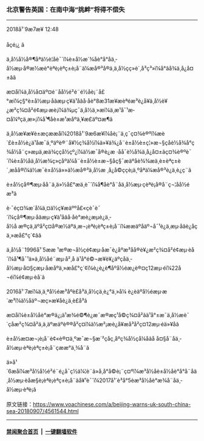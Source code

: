 ### 北京警告英国：在南中海“挑衅”将得不偿失
------------------------

<div class="published">
 <span class="date" title="ä¸­å½æ¶é´">
  <time datetime="2018-09-07T12:48:14+08:00">
   2018å¹´9æ7æ¥ 12:48
  </time>
 </span>
</div>
<br/>
<div class="wsw">
 <span class="dateline">
  åçé¡¿ â
 </span>
 <p>
  ä¸­å½å½å®¶åªä½è­¦åè¯´ï¼è±å½æ´¾åè°å°åä¸­å½æµ·å®æ½æè°èªè¡èªç±è¡å¨ä¼æå®³å®ä¸ä¸­å½çç»è´¸å³ç³»ï¼å°âå¾ä¸å¿å¤±âã
 </p>
 <p>
  æ­¤åï¼ä¸­å½å¤äº¤é¨åå½é²é¨é½åè¡¨å£°æï¼ç§°è±å½æµ·åâæµ·ç¥ä¹å­âå·åè°8æ31æ¥æèªéæ³è¿å¥ä¸­å½è¥¿æ²ç¾¤å²é¢æµ·æè¡ï¼ä¾µç¯ä¸­å½ä¸»æï¼ä¸­æ¹å¯¹æ­¤å¼ºçä¸æ»¡ï¼å¹¶åè±æ¹æåºä¸¥æ­£äº¤æ¶ã
 </p>
 <p>
  ä¸­å½æ¥æ¥è±æçææåï¼2018å¹´9æ6æ¥ï¼åè¡¨ä¸ç¯ç¤¾è®ºï¼æè´£è±å½è¿ä¹åæ¯ä¸ºäºè®¨å¥½ç¾å½ï¼ä»¥ä¾¿å¨è±å½è±ç¦»æ¬§çåè½å¾å°ç¾å½å¨ç»æµä¸æä¾ççå½çº¿ï¼ä½æ¯å®è¿æ ·åå¯è½å¾ä¸å¿å¤±ãç¤¾è®ºè¯´ï¼è±å½åä¸­å½æ¾ç»ç­åºä¼å¨è±å½è±æ¬§åç§¯æäºåè¾¾æä¸­è±èªç±è´¸æåå®ï¼ä½æ¯è±å½ä»»ä½æå®³ä¸­å½æ ¸å¿å©ççè¡ä¸ºåªä¼æå®³è¿ä¸è¿ç¨ã
 </p>
 <p>
  è±å½çå®¶æµ·åå¨ä¸ä»½å£°æä¸­è¯´ï¼å¶åè°å¨åä¸­å½æµ·çèªè¡å®å¨ç¬¦åå½éæ³ã
 </p>
 <p>
  è·¯éç¤¾æ´å¼ä¸¤ä½ç¥æäººå£«çè¯è¯´ï¼çå®¶æµ·åâæµ·ç¥ä¹å­âå·åè°æè¿æµè¿ä¸­å½å æ®çä¸äºå²ç¤å®æ½äºä¸æ¬¡èªè¡èªç±è¡å¨ï¼ææäºåäº¬å¯¹è¿ä¸æµ·åâè¿åçä¸»æå£°ç´¢âã
 </p>
 <p>
  ä¸­å½å¨1996å¹´5ææ ¹æ®æ¬å½çé¢æµ·åæ¯è¿åºæ³åå®è¥¿æ²ç¾¤å²é¢æµ·èå´ï¼å¹¶å¯¹ä»ä¸­å½åé¨æµ·å²¸å ä¹å°é©¬æ¥è¥¿äºçåä¸­å½æµ·å¤§çæµ·åæåºä¸»æå£°ç´¢ï¼è¿è¿è¶åºå½éæ¿è®¤ç12æµ·éï¼22å¬éï¼é¢æµ·èå´ã
 </p>
 <p>
  2016å¹´7æï¼ä¸ä¸ªå½éæ³åº­è£å³ä¸­å½çä¸è¿°ä¸»å¼ è¿èäºå½éæµ·æ´æ³ï¼ä½åäº¬æç»æ¥åè¿ä¸è£å³ã
 </p>
 <p>
  æ­¤åï¼è±å½åè°æ®ä¿¡ä¹æ¾é©¶è¿æ¯æ®æç¹å©ç¾¤å²ãä¹å°±æ¯ä¸­å½æè¯´çåæ²ç¾¤å²ä¸­ä¸äºæäºè®®å²ç¤ï¼ä½æ²¡æè¿å¥æå³å²ç¤12æµ·éä»¥åã
 </p>
 <p>
  è±å½æ­¤æ¬¡è¡å¨è¢«è®¤ä¸ºæ¯æ¬§æ´²çåç¸åºç¾å½çå¼åãå å¤§å¨åä¸­å½æµ·èªè¡èªç±è¡å¨çææ°ä¸¾å¨ã
 </p>
 <p>
  ä»å¹´6æåï¼æ³å½å½é²é¨é¿å¯ç½ä¼¦è¨ã»å¸å°å©è¡¨ç¤ºï¼æ³å½åè±å½åè°å°å¨åä¸­å½æµ·èåæ§è¡èªè¡èªç±è¡å¨ãå¥¹è¯´ï¼2017å¹´è³å°5èæ³å½åè°æ¾å¨åä¸­å½æµ·èªè¡ã
 </p>
</div>

原文链接：https://www.voachinese.com/a/beijing-warns-uk-south-china-sea-20180907/4561544.html


------------------------
#### [禁闻聚合首页](https://github.com/gfw-breaker/banned-news/blob/master/README.md) &nbsp;|&nbsp;  [一键翻墙软件](https://github.com/gfw-breaker/nogfw/blob/master/README.md)